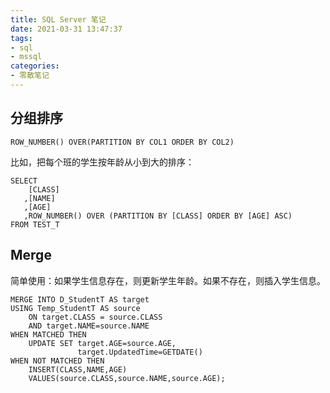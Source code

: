 ```yaml
---
title: SQL Server 笔记
date: 2021-03-31 13:47:37
tags:
- sql
- mssql
categories:
- 零散笔记
---
```


## 分组排序
```
ROW_NUMBER() OVER(PARTITION BY COL1 ORDER BY COL2)
```
比如，把每个班的学生按年龄从小到大的排序：
<!--more-->

```
SELECT
    [CLASS]
   ,[NAME]
   ,[AGE]
   ,ROW_NUMBER() OVER (PARTITION BY [CLASS] ORDER BY [AGE] ASC)
FROM TEST_T
```

## Merge
简单使用：如果学生信息存在，则更新学生年龄。如果不存在，则插入学生信息。
```
MERGE INTO D_StudentT AS target
USING Temp_StudentT AS source
    ON target.CLASS = source.CLASS 
    AND target.NAME=source.NAME
WHEN MATCHED THEN
    UPDATE SET target.AGE=source.AGE,
               target.UpdatedTime=GETDATE()
WHEN NOT MATCHED THEN
    INSERT(CLASS,NAME,AGE) 
    VALUES(source.CLASS,source.NAME,source.AGE);
```